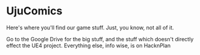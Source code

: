 # UjuComics
Here's where you'll find our game stuff. Just, you know, not all of it.

Go to the Google Drive for the big stuff, and the stuff which doesn't directly effect the UE4 project. Everything else, info wise, is on HacknPlan
